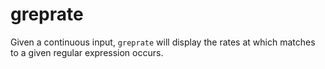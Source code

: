 # greprate

Given a continuous input, `greprate` will display the rates at which
matches to a given regular expression occurs.
